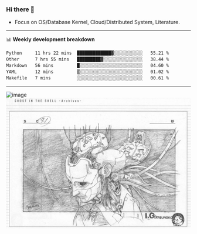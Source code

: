 ### Hi there 👋
<!-- * Daily Meditation via Leetcode/Competitive-Programming. -->
* Focus on OS/Database Kernel, Cloud/Distributed System, Literature.

-------

📊 **Weekly development breakdown**
<!--START_SECTION:waka-->

```txt
Python     11 hrs 22 mins  █████████████▓░░░░░░░░░░░   55.21 %
Other      7 hrs 55 mins   █████████▓░░░░░░░░░░░░░░░   38.44 %
Markdown   56 mins         █░░░░░░░░░░░░░░░░░░░░░░░░   04.60 %
YAML       12 mins         ▒░░░░░░░░░░░░░░░░░░░░░░░░   01.02 %
Makefile   7 mins          ░░░░░░░░░░░░░░░░░░░░░░░░░   00.61 %
```

<!--END_SECTION:waka-->

-------

<!-- [![Leetcode Stats](https://leetcard.jacoblin.cool/hzhang413?font=Fira+Mono)](https://leetcode.com/fxrc) -->
![image](./cyberpunk-ghost-in-the-shell.gif)
![image](./gis-archive.png)
